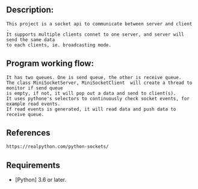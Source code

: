 ## Description: 

    This project is a socket api to communicate between server and client .
    It supports multiple clients connet to one server, and server will send the same data
    to each clients, ie. broadcasting mode.  

## Program working flow: 
    It has two queues. One is send queue, the other is receive queue.
    The class MiniSocketServer, MiniSocketClient  will create a thread to monitor if send queue 
    is empty, if not, it will pop out a data and send to client(s).
    It uses pythone's selectors to continuously check socket events, for example read events. 
    If read events is generated, it will read data and push data to receive queue.



## References
    https://realpython.com/python-sockets/

## Requirements

- [Python] 3.6 or later.

